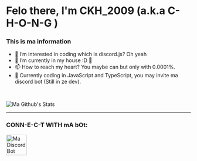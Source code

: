 # **Felo there, I'm CKH_2009 (a.k.a C-H-O-N-G )**

### This is ma information
- 👀 I’m interested in coding which is discord.js? Oh yeah
- 🌱 I’m currently in my house :D 🤣
- 📫 How to reach my heart? You maybe can but only with 0.0001%.
- 🎲 Currently coding in JavaScript and TypeScript, you may invite ma discord bot (Still in ze dev).



<br />

![Ma Github's Stats](https://github-readme-stats.vercel.app/api?username=C-H-O-N-G&show_icons=true&theme=algolia)
________________________________________________________________________________________________________________________________________________________________________________

### CONN-E-C-T WITH mA bOt:
[<img align="left" alt="Ma Discord Bot" width="56px" src="https://i.ibb.co/9N6xDzK/pngwing-com.png" />][Discord Bot]

<br />
<br />

[Discord Bot]: https://discord.com/oauth2/authorize?client_id=1026817109545713694&scope=bot&permissions=1099511627775

<!---
C-H-O-N-G/C-H-O-N-G is a not ✨ special ✨ repository because I haven't posted any thing XD. 
Be prepared and look for my repository when I post a repository in Github!
--->
